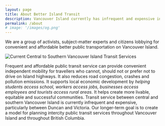 ```yaml
---
layout: page
title: About Better Island Transit
description: Vancouver Island currently has infrequent and expensive intercity public transit that serves a tiny portion of demand for a few communities. Better Island Transit is lobbying governments to implement frequent and affordable bus service with low fares throughout the Island.  
permalink: /about
# image: '/images/og.png'
---
```


We are a group of activists, subject-matter experts and citizens lobbying for convenient and affordable better public transportation on Vancouver Island.

![Current Central to Southern Vancouver Island Transit Services]({{site.baseurl}}/images/og.png)

Frequent and affordable public transit service can provide convenient independent mobility for travellers who cannot, should not or prefer not to drive on Island highways. It also reduces road congestion, crashes and pollution emissions. It supports local economic development by _helping students access school, workers access jobs, businesses access employees and tourists access rural areas_. It helps create more livable, equitable and successful communities. Transit service between central and southern Vancouver Island is currently infrequent and expensive, particularly between Duncan and Victoria. Our longer-term goal is to create a model for planning intercity public transit services throughout Vancouver Island and throughout British Columbia.
